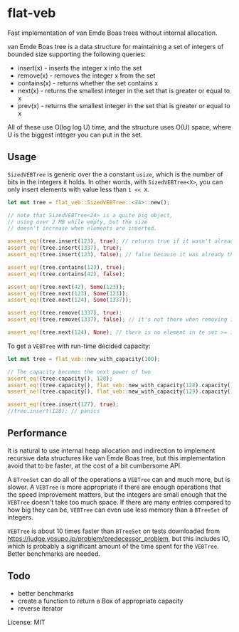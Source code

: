 # flat-veb

Fast implementation of van Emde Boas trees without internal allocation.

van Emde Boas tree is a data structure for maintaining
a set of integers of bounded size supporting the following queries:

* insert(x)   - inserts the integer x into the set
* remove(x)   - removes the integer x from the set
* contains(x) - returns whether the set contains x
* next(x)     - returns the smallest integer in the
                set that is greater or equal to x
* prev(x)     - returns the smallest integer in the
                set that is greater or equal to x

All of these use O(log log U) time,
and the structure uses O(U) space,
where U is the biggest integer you can put in the set.


## Usage
`SizedVEBTree` is generic over the a constant `usize`,
which is the number of bits in the integers it holds.
In other words, with `SizedVEBTree<X>`,
you can only insert elements with
value less than `1 << X`.
```rust
let mut tree = flat_veb::SizedVEBTree::<24>::new();

// note that SizedVEBTree<24> is a quite big object,
// using over 2 MB while empty, but the size
// doesn't increase when elements are inserted.

assert_eq!(tree.insert(123), true); // returns true if it wasn't already there
assert_eq!(tree.insert(1337), true);
assert_eq!(tree.insert(123), false); // false because it was already there

assert_eq!(tree.contains(123), true);
assert_eq!(tree.contains(42), false);

assert_eq!(tree.next(42), Some(123));
assert_eq!(tree.next(123), Some(123));
assert_eq!(tree.next(124), Some(1337));

assert_eq!(tree.remove(1337), true);
assert_eq!(tree.remove(1337), false); // it's not there when removing it the second time

assert_eq!(tree.next(124), None); // there is no element in te set >= 124
```

To get a `VEBTree` with run-time decided capacity:
```rust
let mut tree = flat_veb::new_with_capacity(100);

// The capacity becomes the next power of two
assert_eq!(tree.capacity(), 128);
assert_eq!(tree.capacity(), flat_veb::new_with_capacity(128).capacity());
assert_ne!(tree.capacity(), flat_veb::new_with_capacity(129).capacity());

assert_eq!(tree.insert(127), true);
//tree.insert(128); // panics
```


## Performance

It is natural to use internal heap allocation and indirection to implement
recursive data structures like van Emde Boas tree, but this implementation
avoid that to be faster, at the cost of a bit cumbersome API.

A `BTreeSet` can do all of the operations a `VEBTree` can and much more,
but is slower.
A `VEBTree` is more appropriate if there are enough operations that
the speed improvement matters, but the integers are small enough that
the `VEBTree` doesn't take too much space.
If there are many entries compared to how big they can be,
`VEBTree` can even use less memory than a `BTreeSet` of integers.

`VEBTree` is about 10 times faster than `BTreeSet` on tests
downloaded from <https://judge.yosupo.jp/problem/predecessor_problem>,
but this includes IO, which is probably a significant
amount of the time spent for the `VEBTree`. Better benchmarks are needed.


## Todo

- better benchmarks
- create a function to return a Box<dyn VEBTree> of appropriate capacity
- reverse iterator

License: MIT
